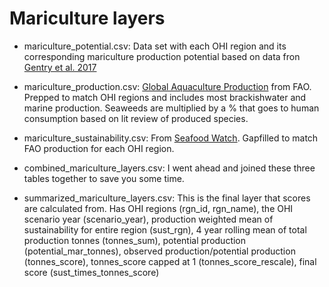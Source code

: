 # Mariculture layers 

* mariculture_potential.csv: Data set with each OHI region and its corresponding mariculture production potential based on data fron [Gentry et al. 2017](https://www.nature.com/articles/s41559-017-0257-9)

* mariculture_production.csv: [Global Aquaculture Production](https://www.fao.org/fishery/statistics/global-aquaculture-production/en) from FAO. Prepped to match OHI regions and includes most brackishwater and marine production. Seaweeds are multiplied by a % that goes to human consumption based on lit review of produced species. 

* mariculture_sustainability.csv: From [Seafood Watch](https://www.seafoodwatch.org/recommendations/our-standards). Gapfilled to match FAO production for each OHI region. 

* combined_mariculture_layers.csv: I went ahead and joined these three tables together to save you some time. 

* summarized_mariculture_layers.csv: This is the final layer that scores are calculated from. Has OHI regions (rgn_id, rgn_name), the OHI scenario year (scenario_year), production weighted mean of sustainability for entire region (sust_rgn), 4 year rolling mean of total production tonnes (tonnes_sum), potential production (potential_mar_tonnes), observed production/potential production (tonnes_score), tonnes_score capped at 1 (tonnes_score_rescale), final score (sust_times_tonnes_score)
 
